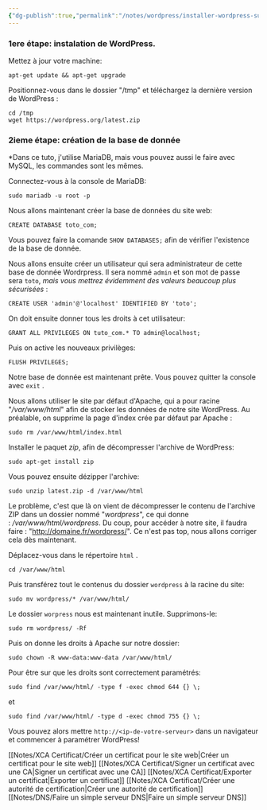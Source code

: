 ```yaml
---
{"dg-publish":true,"permalink":"/notes/wordpress/installer-wordpress-sur-linux/"}
---
```


### 1ere étape: instalation de WordPress.

Mettez à jour votre machine:

```
apt-get update && apt-get upgrade
```

Positionnez-vous dans le dossier "/tmp" et téléchargez la dernière version de WordPress :

```
cd /tmp
wget https://wordpress.org/latest.zip
```

### 2ieme étape: création de la base de donnée

*Dans ce tuto, j'utilise MariaDB, mais vous pouvez aussi le faire avec MySQL, les commandes sont les mêmes.

Connectez-vous à la console de MariaDB:

```
sudo mariadb -u root -p
```

Nous allons maintenant créer la base de données du site web:

```
CREATE DATABASE toto_com;
```

Vous pouvez faire la comande `SHOW DATABASES;` afin de vérifier l'existence de la base de donnée.

Nous allons ensuite créer un utilisateur qui sera administrateur de cette base de donnée Wordrpress. Il sera nommé `admin` et son mot de passe sera `toto`, _mais vous mettrez évidemment des valeurs beaucoup plus sécurisées_ :

```
CREATE USER 'admin'@'localhost' IDENTIFIED BY 'toto';
```

On doit ensuite donner tous les droits à cet utilisateur:

```
GRANT ALL PRIVILEGES ON tuto_com.* TO admin@localhost;
```

Puis on active les nouveaux privilèges:

```
FLUSH PRIVILEGES;
```

Notre base de donnée est maintenant prête. Vous pouvez quitter la console avec `exit` .

Nous allons utiliser le site par défaut d'Apache, qui a pour racine "_/var/www/html_" afin de stocker les données de notre site WordPress. Au préalable, on supprime la page d'index crée par défaut par Apache :

```
sudo rm /var/www/html/index.html
```

Installer le paquet _zip_, afin de décompresser l'archive de WordPress:

```
sudo apt-get install zip
```

Vous pouvez ensuite dézipper l'archive:

```
sudo unzip latest.zip -d /var/www/html
```

Le problème, c'est que là on vient de décompresser le contenu de l'archive ZIP dans un dossier nommé "_wordpress_", ce qui donne : _/var/www/html/wordpress_. Du coup, pour accéder à notre site, il faudra faire : "http://domaine.fr/wordpress/". Ce n'est pas top, nous allons corriger cela dès maintenant.

Déplacez-vous dans le répertoire `html` .

```
cd /var/www/html
```

Puis transférez tout le contenus du dossier `wordpress` à la racine du site:

```
sudo mv wordpress/* /var/www/html/
```

Le dossier `worpress` nous est maintenant inutile. Supprimons-le:

```
sudo rm wordpress/ -Rf
```

Puis on donne les droits à Apache sur notre dossier:

```
sudo chown -R www-data:www-data /var/www/html/
```

Pour être sur que les droits sont correctement paramétrés:

```
sudo find /var/www/html/ -type f -exec chmod 644 {} \;
```

et

```
sudo find /var/www/html/ -type d -exec chmod 755 {} \;
```

Vous pouvez alors mettre `http://<ip-de-votre-serveur>` dans un navigateur et commencer à paramétrer WordPress!

[[Notes/XCA Certificat/Créer un certificat pour le site web\|Créer un certificat pour le site web]]
[[Notes/XCA Certificat/Signer un certificat avec une CA\|Signer un certificat avec une CA]]
[[Notes/XCA Certificat/Exporter un certificat\|Exporter un certificat]]
[[Notes/XCA Certificat/Créer une autorité de certification\|Créer une autorité de certification]]
[[Notes/DNS/Faire un simple serveur DNS\|Faire un simple serveur DNS]]